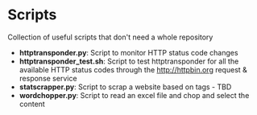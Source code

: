 # Scripts
Collection of useful scripts that don't need a whole repository

* **httptransponder.py**: Script to monitor HTTP status code changes
* **httptransponder_test.sh**: Script to test httptransponder for all the available HTTP status codes through the http://httpbin.org request & response service
* **statscrapper.py**: Script to scrap a website based on tags - TBD
* **wordchopper.py**: Script to read an excel file and chop and select the content
 
